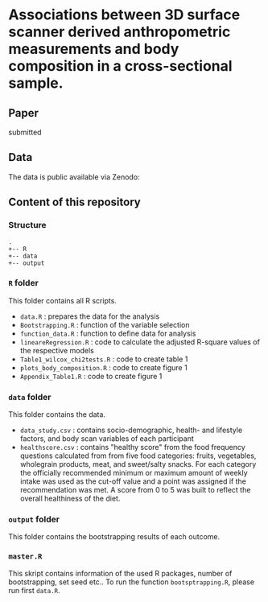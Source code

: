 # Associations between 3D surface scanner derived anthropometric measurements and body composition in a cross-sectional sample.

## Paper

submitted

## Data

The data is public available via Zenodo:



## Content of this repository

### Structure

```
.
+-- R
+-- data
+-- output

```

### `R` folder 

This folder contains all R scripts.

  - `data.R` : prepares the data for the analysis
  - `Bootstrapping.R` : function of the variable selection
  - `function_data.R` : function to define data for analysis
  - `lineareRegression.R` : code to calculate the adjusted R-square values of the respective models
  - `Table1_wilcox_chi2tests.R` : code to create table 1
  - `plots_body_composition.R` : code to create figure 1
  - `Appendix_Table1.R` : code to create figure 1
  
### `data` folder

This folder contains the data.
  - `data_study.csv` : contains socio-demographic, health- and lifestyle factors, and body scan variables of each participant
  - `healthscore.csv` : contains "healthy score" from the food frequency questions calculated from from five food categories: fruits, vegetables, wholegrain
products, meat, and sweet/salty snacks. For each category the officially recommended minimum or maximum amount of weekly intake was used as the cut-off value and a point was assigned if the recommendation was met. A score from 0 to 5 was built to reflect the overall healthiness of the diet.

### `output` folder

This folder contains the bootstrapping results of each outcome.

### `master.R` 

This skript contains information of the used R packages, number of bootstrapping, set seed etc.. To run the function `bootsptrapping.R`, please run first `data.R`.

